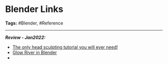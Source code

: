 # Blender Links

**Tags:** #Blender, #Reference

---

***Review - Jan2022:***
- [The only head sculpting tutorial you will ever need!](https://www.youtube.com/watch?v=3Dw8FwCi5aY)
- [Glow River in Blender](https://www.youtube.com/watch?v=YwDj4bs4bSY&list=WL&index=1)
- []()